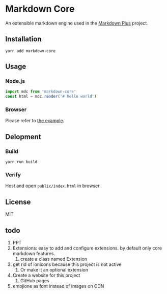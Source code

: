 # Markdown Core

An extensible markdown engine used in the [Markdown Plus](https://github.com/tylingsoft/markdown-plus) project.


## Installation

```
yarn add markdown-core
```


## Usage

### Node.js

```javascript
import mdc from 'markdown-core'
const html = mdc.render('# hello world')
```

### Browser

Please refer to [the example](./public).


## Delopment

### Build

```
yarn run build
```

### Verify

Host and open `public/index.html` in browser


## License

MIT


## todo

1. PPT
1. Extensions: easy to add and configure extensions. by default only core markdown features.
    1. create a class named Extension
1. get rid of ionicons because this project is not active
    1. Or make it an optional extension
1. Create a website for this project
    1. GitHub pages
1. emojione as font instead of images on CDN
